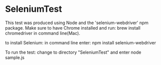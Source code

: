 # SeleniumTest

This test was produced using Node and the 'selenium-webdriver' npm package.
Make sure to have Chrome installed and run: brew install chromedriver
in command line(Mac).

to install Selenium: in command line enter: npm install selenium-webdriver

To run the test: change to directory "SeleniumTest" and enter node sample.js
